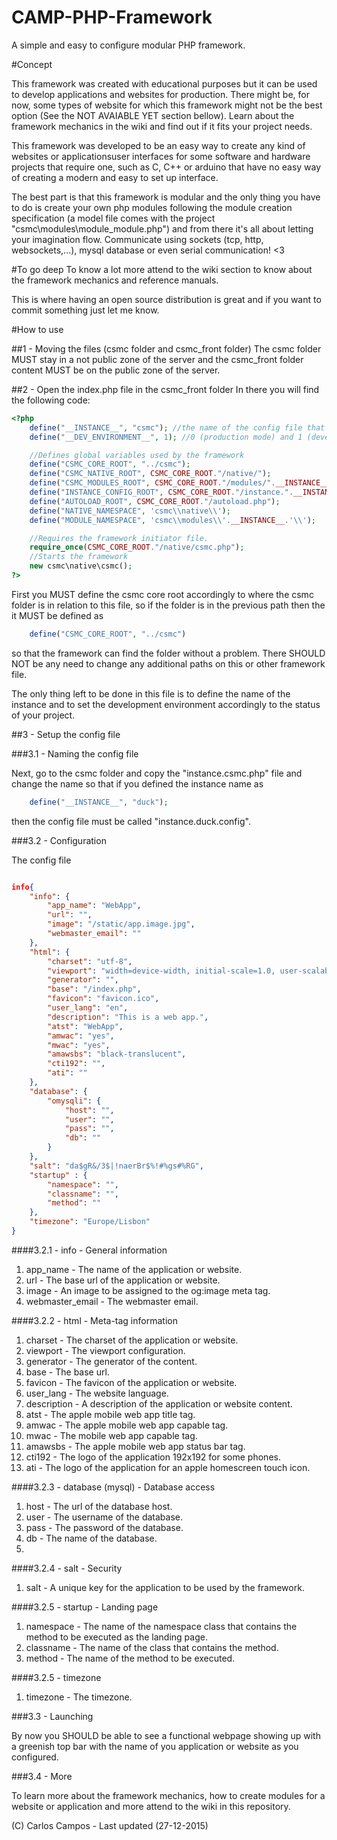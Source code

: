 # CAMP-PHP-Framework

A simple and easy to configure modular PHP framework.

#Concept

This framework was created with educational purposes but it can be used to develop applications and websites for production. There might be, for now, some types of website for which this framework might not be the best option (See the NOT AVAIABLE YET section bellow). Learn about the framework mechanics in the wiki and find out if it fits your project needs.

This framework was developed to be an easy way to create any kind of websites or applicationsuser interfaces for some software and hardware projects that require one, such as C, C++ or arduino that have no easy way of creating a modern and easy to set up interface.

The best part is that this framework is modular and the only thing you have to do is create your own php modules following the module creation specification (a model file comes with the project "csmc\modules\module_module.php") and from there it's all about letting your imagination flow. Communicate using sockets (tcp, http, websockets,...), mysql database or even serial communication! <3

#To go deep
To know a lot more attend to the wiki section to know about the framework mechanics and reference manuals.

This is where having an open source distribution is great and if you want to commit something just let me know.

#How to use

##1 - Moving the files (csmc folder and csmc_front folder)
The csmc folder MUST stay in a not public zone of the server and the
csmc_front folder content MUST be on the public zone of the server.

##2 - Open the index.php file in the csmc_front folder
In there you will find the following code:

```php
<?php
	define("__INSTANCE__", "csmc"); //the name of the config file that will be called instance.thisinstancename.config
	define("__DEV_ENVIRONMENT__", 1); //0 (production mode) and 1 (development mode)

	//Defines global variables used by the framework
	define("CSMC_CORE_ROOT", "../csmc");
	define("CSMC_NATIVE_ROOT", CSMC_CORE_ROOT."/native/");
	define("CSMC_MODULES_ROOT", CSMC_CORE_ROOT."/modules/".__INSTANCE__."/");
	define("INSTANCE_CONFIG_ROOT", CSMC_CORE_ROOT."/instance.".__INSTANCE__.".config");
	define("AUTOLOAD_ROOT", CSMC_CORE_ROOT."/autoload.php");
	define("NATIVE_NAMESPACE", 'csmc\\native\\');
	define("MODULE_NAMESPACE", 'csmc\\modules\\'.__INSTANCE__.'\\');

	//Requires the framework initiator file.
	require_once(CSMC_CORE_ROOT."/native/csmc.php");
	//Starts the framework
	new csmc\native\csmc();
?>
```
First you MUST define the csmc core root accordingly to where the csmc folder is in relation to this file, so if the folder is in the previous path then the it MUST be defined as

```php 
	define("CSMC_CORE_ROOT", "../csmc")
``` 

so that the framework can find the folder without a problem. There SHOULD NOT be any need to change any additional paths on this or other framework file.

The only thing left to be done in this file is to define the name of the instance and to set the development environment accordingly to the status of your project.

##3 - Setup the config file

###3.1 - Naming the config file

Next, go to the csmc folder and copy the "instance.csmc.php" file and change the name so that if you defined the instance name as 

```php
	define("__INSTANCE__", "duck");
```
then the config file must be called "instance.duck.config".

###3.2 - Configuration

The config file

```json

info{
    "info": {
        "app_name": "WebApp",
        "url": "",
        "image": "/static/app.image.jpg",
		"webmaster_email": ""
    },
    "html": {
		"charset": "utf-8",
		"viewport": "width=device-width, initial-scale=1.0, user-scalable=no",
		"generator": "",
		"base": "/index.php",
		"favicon": "favicon.ico",
        "user_lang": "en",
        "description": "This is a web app.",
        "atst": "WebApp",
        "amwac": "yes",
		"mwac": "yes",
        "amawsbs": "black-translucent",
		"cti192": "",
        "ati": ""
    },
    "database": {
		"omysqli": {
			"host": "",
			"user": "",
			"pass": "",
			"db": ""
		}
    },
    "salt": "da$gR&/3$|!naerBr$%!#%gs#%RG",
    "startup" : {
		"namespace": "",
        "classname": "",
        "method": ""
	},
    "timezone": "Europe/Lisbon"
}

```

####3.2.1 - info - General information

1. app_name - The name of the application or website.
2. url - The base url of the application or website.
3. image - An image to be assigned to the og:image meta tag.
4. webmaster_email - The webmaster email.

####3.2.2 - html - Meta-tag information

1. charset - The charset of the application or website.
2. viewport - The viewport configuration.
3. generator - The generator of the content.
4. base - The base url.
5. favicon - The favicon of the application or website. 
6. user_lang - The website language.
7. description - A description of the application or website content.
8. atst - The apple mobile web app title tag.
9. amwac - The apple mobile web app capable tag.
10. mwac - The mobile web app capable tag.
11. amawsbs - The apple mobile web app status bar tag.
12. cti192 - The logo of the application 192x192 for some phones.
13. ati - The logo of the application for an apple homescreen touch icon.

####3.2.3 - database (mysql) - Database access

1. host - The url of the database host.
2. user - The username of the database.
3. pass - The password of the database.
4. db - The name of the database.
5. 

####3.2.4 - salt - Security

1. salt - A unique key for the application to be used by the framework.

####3.2.5 - startup - Landing page

1. namespace - The name of the namespace class that contains the method to be executed as the landing page.
2. classname - The name of the class that contains the method.
3. method - The name of the method to be executed.

####3.2.5 - timezone

1. timezone - The timezone.

###3.3 - Launching

By now you SHOULD be able to see a functional webpage showing up with a greenish top bar with the name of you application or website as you configured.

###3.4 - More

To learn more about the framework mechanics, how to create modules for a website or application and more attend to the wiki in this repository.

(C) Carlos Campos - Last updated (27-12-2015)
